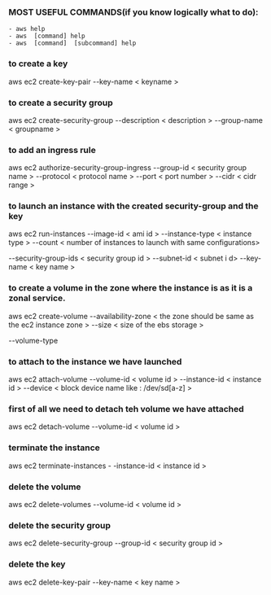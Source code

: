 ### MOST USEFUL COMMANDS(if  you know logically what to do):
  
    - aws help
    - aws  [command] help
    - aws  [command]  [subcommand] help

### to create a key

aws ec2 create-key-pair --key-name < keyname  >



### to create a security group

aws ec2  create-security-group --description  < description >   --group-name < groupname >



### to add an ingress rule

aws ec2 authorize-security-group-ingress --group-id  < security group name > --protocol < protocol name > --port < port number >  --cidr   < cidr range >



### to launch an instance with the created security-group and the key



aws ec2 run-instances  --image-id    < ami id >         --instance-type < instance type >   --count < number of instances to launch with same configurations>  

--security-group-ids  < security group id >  --subnet-id < subnet i d>  --key-name < key name >




### to create a volume in the zone where the instance is as it is a zonal service.


aws ec2 create-volume --availability-zone < the zone should be same as the ec2 instance zone  >  --size < size of the ebs storage >

--volume-type <type of the volume : depends on the io speed and other factors >




### to attach to the instance we have launched

aws ec2 attach-volume   --volume-id <  volume id >   --instance-id    < instance id >    --device < block device name like : /dev/sd[a-z] > 




### first of all we need to detach teh volume we have attached

aws ec2 detach-volume   --volume-id < volume id >




### terminate the instance


aws ec2  terminate-instances - -instance-id < instance id >




### delete the volume


aws ec2  delete-volumes --volume-id <  volume id >




### delete the security group


aws ec2  delete-security-group --group-id < security group id  >




###  delete the key


aws ec2 delete-key-pair --key-name <  key name  >
